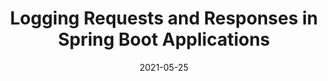 ---
contentPage: guides/spring/request-response-logging
date: '2021-05-25'
lastmod: '2021-06-15'
layout: single
team:
- Marc Zottner
title: Logging Requests and Responses in Spring Boot Applications
weight: 2
---